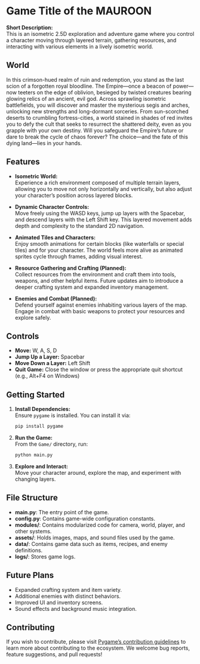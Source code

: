 
# Game Title of the MAUROON 

**Short Description:**  
This is an isometric 2.5D exploration and adventure game where you control a character moving through layered terrain, gathering resources, and interacting with various elements in a lively isometric world.

##  World

In this crimson-hued realm of ruin and redemption, you stand as the last scion of a forgotten royal bloodline. The Empire—once a beacon of power—now teeters on the edge of oblivion, besieged by twisted creatures bearing glowing relics of an ancient, evil god. Across sprawling isometric battlefields, you will discover and master the mysterious segis and arches, unlocking new strengths and long-dormant sorceries. From sun-scorched deserts to crumbling fortress-cities, a world stained in shades of red invites you to defy the cult that seeks to resurrect the shattered deity, even as you grapple with your own destiny. Will you safeguard the Empire’s future or dare to break the cycle of chaos forever? The choice—and the fate of this dying land—lies in your hands.

## Features

- **Isometric World:**  
  Experience a rich environment composed of multiple terrain layers, allowing you to move not only horizontally and vertically, but also adjust your character’s position across layered blocks.

- **Dynamic Character Controls:**  
  Move freely using the WASD keys, jump up layers with the Spacebar, and descend layers with the Left Shift key. This layered movement adds depth and complexity to the standard 2D navigation.

- **Animated Tiles and Characters:**  
  Enjoy smooth animations for certain blocks (like waterfalls or special tiles) and for your character. The world feels more alive as animated sprites cycle through frames, adding visual interest.

- **Resource Gathering and Crafting (Planned):**  
  Collect resources from the environment and craft them into tools, weapons, and other helpful items. Future updates aim to introduce a deeper crafting system and expanded inventory management.

- **Enemies and Combat (Planned):**  
  Defend yourself against enemies inhabiting various layers of the map. Engage in combat with basic weapons to protect your resources and explore safely.

## Controls

- **Move:** W, A, S, D  
- **Jump Up a Layer:** Spacebar  
- **Move Down a Layer:** Left Shift  
- **Quit Game:** Close the window or press the appropriate quit shortcut (e.g., Alt+F4 on Windows)

## Getting Started

1. **Install Dependencies:**  
   Ensure `pygame` is installed. You can install it via:  
   ```bash
   pip install pygame
   ```

2. **Run the Game:**  
   From the `Game/` directory, run:  
   ```bash
   python main.py
   ```

3. **Explore and Interact:**  
   Move your character around, explore the map, and experiment with changing layers.

## File Structure

- **main.py**: The entry point of the game.  
- **config.py**: Contains game-wide configuration constants.  
- **modules/**: Contains modularized code for camera, world, player, and other systems.  
- **assets/**: Holds images, maps, and sound files used by the game.  
- **data/**: Contains game data such as items, recipes, and enemy definitions.  
- **logs/**: Stores game logs.

## Future Plans

- Expanded crafting system and item variety.  
- Additional enemies with distinct behaviors.  
- Improved UI and inventory screens.  
- Sound effects and background music integration.

## Contributing

If you wish to contribute, please visit [Pygame’s contribution guidelines](https://www.pygame.org/contribute.html) to learn more about contributing to the ecosystem. We welcome bug reports, feature suggestions, and pull requests!
